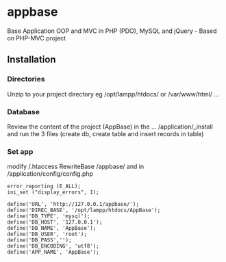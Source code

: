 appbase
=======

Base Application OOP and MVC in PHP (PDO), MySQL and jQuery - Based on PHP-MVC project

## Installation
### Directories
Unzip to your project directory eg /opt/lampp/htdocs/ or /var/www/html/ ...

### Database

Review the content of the project (AppBase) in the ... /application/_install and run the 3 files (create db, create table and insert records in table)

### Set app
modify /.htaccess RewriteBase /appbase/
and in /application/config/config.php

```
error_reporting (E_ALL);
ini_set ("display_errors", 1);
```

```
define('URL', 'http://127.0.0.1/appbase/');
define('DIREC_BASE', '/opt/lampp/htdocs/AppBase');
define('DB_TYPE', 'mysql');
define('DB_HOST', '127.0.0.1');
define('DB_NAME', 'AppBase');
define('DB_USER', 'root');
define('DB_PASS','');
define('DB_ENCODING', 'utf8');
define('APP_NAME', 'AppBase'); 


